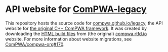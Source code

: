# API website for [ComPWA-legacy](https://github.com/ComPWA/ComPWA-legacy)

This repository hosts the source code for [compwa.github.io/legacy](https://compwa.github.io/legacy), the API website for [the original C++ ComPWA framework](https://github.com/ComPWA/ComPWA-legacy). It was created by downloading the [HTML build files](https://readthedocs.org/projects/compwa/downloads) from (the original) [compwa.rtfd.io](https://compwa.rtfd.io) website. For more information about website migrations, see [ComPWA/compwa-org#170](https://github.com/ComPWA/compwa-org/issues/170).